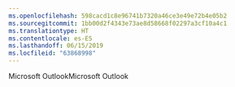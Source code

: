 ```yaml
---
ms.openlocfilehash: 598cacd1c8e96741b7320a46ce3e49e72b4e05b2
ms.sourcegitcommit: 1bb00d2f4343e73ae8d58668f02297a3cf10a4c1
ms.translationtype: HT
ms.contentlocale: es-ES
ms.lasthandoff: 06/15/2019
ms.locfileid: "63868998"
---
```

<span data-ttu-id="1aaff-101">Microsoft Outlook</span><span class="sxs-lookup"><span data-stu-id="1aaff-101">Microsoft Outlook</span></span>